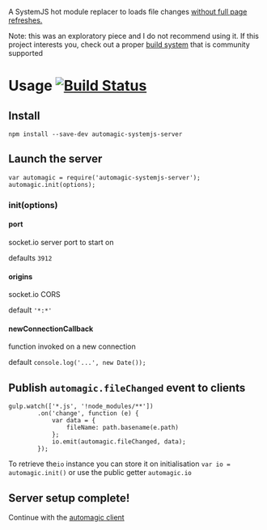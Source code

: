 A SystemJS hot module replacer to loads file changes <a target='_blank' href='http://i.imgur.com/2eKyLKf.gifv'>without full page refreshes.</a>

Note: this was an exploratory piece and I do not recommend using it. If this project interests you, check out a proper [build system](https://webpack.js.org/concepts/hot-module-replacement/) that is community supported


# Usage [![Build Status](https://travis-ci.org/aTable/automagic-systemjs-server.svg)](https://travis-ci.org/aTable/automagic-systemjs-server)

## Install
`npm install --save-dev automagic-systemjs-server`

## Launch the server
```
var automagic = require('automagic-systemjs-server');
automagic.init(options);
```
### init(options)
#### port
socket.io server port to start on

defaults `3912`

#### origins 
socket.io CORS 

default `'*:*'`

#### newConnectionCallback
function invoked on a new connection

default `console.log('...', new Date());`

## Publish `automagic.fileChanged` event to clients
```
gulp.watch(['*.js', '!node_modules/**'])
        .on('change', function (e) {
            var data = {
                fileName: path.basename(e.path)
            };
            io.emit(automagic.fileChanged, data);
        });
```

To retrieve the`io` instance you can store it on initialisation `var io = automagic.init()` 
or use the public getter `automagic.io`


## Server setup complete!
Continue with the <a href='https://github.com/aTable/automagic-systemjs-client'>automagic client</a>
